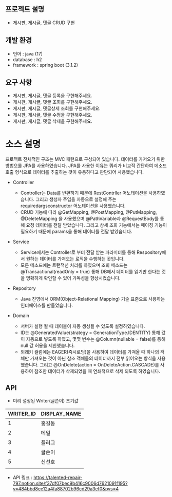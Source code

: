 ## 프로젝트 설명

- 게시판, 게시글, 댓글 CRUD 구현

## 개발 환경
- 언어 : java (17)
- database : h2
- framework : spring boot (3.1.2)

## 요구 사항
- 게시판, 게시글, 댓글 등록을 구현해주세요.
- 게시판, 게시글, 댓글 조회를 구현해주세요.
- 게시판, 게시글, 댓글상세 조회를 구현해주세요.
- 게시판, 게시글, 댓글 수정을 구현해주세요.
- 게시판, 게시글, 댓글 삭제을 구현해주세요.

# 소스 설명

프로젝트 전체적인 구조는 MVC 패턴으로 구성되어 있습니다.
데이터를 가저오기 위한 방법으롤 JPA를 사용하였습니다. JPA를 사용한 이유는 쿼리가 비교적 간단하여 메소드 호출 형식으로 데이터를 추출하는 것이 유용하다고 판단되어 사용했습니다.

- Controller
  - Controller는 Data를 반환하기 때문에 RestContrller 어노테이션을 사용하였습니다. 그리고 생성자 주입을 자동으로 설정해 주는 requiredargsconstructor 어노테이션을 사용했습니다. 
  - CRUD 기능에 따라 @GetMapping, @PostMapping, @PutMapping, @DeleteMapping 을 사용했으며 @PathVariable과 @RequestBody를 통해 요청 데이터를 전달 받았습니다. 그리고 상세 조회 기능에서는 페이징 기능이 필요하기 때문에 params을 통해 데이터를 전달 받았습니다. 

- Service 
  - Service에서는 Controller로 부터 전달 받는 파라미터를 통해 Respository에서 원하는 데이터를 가져오는 로직을 수행하는 곳입니다.
  - 모든 메소드에는 트랜잭션 처리를 하였으며 조회 메소드는 @Transactional(readOnly = true) 통해  DB에서 데이터를 읽기만 한다는 것을 명확하게 확인할 수 있어 가독성을 향상시켰습니다. 

- Repository
  - Java 진영에서 ORM(Object-Relational Mapping) 기술 표준으로 사용하는 인터페이스를 만들었습니다.

- Domain
  - 서버가 실행 될 때 테이블이 자동 생성될 수 있도록 설정하였습니다.
  - ID는 @GeneratedValue(strategy = GenerationType.IDENTITY) 통해 값이 자동으로 넣도록 하였고, 몇몇 변수는 @Column(nullable = false)를 통해 null 값 허용을 제한했습니다.
  - 외래키 컬럼에는 EAGER(즉시로딩)을 사용하여 데이터를 가져올 때 하나의 객체만 가져오는 것이 아닌 참조 객체들의 데이터까지 전부 읽어오는 방식을 사용했습니다. 그리고  @OnDelete(action = OnDeleteAction.CASCADE)를 사용하여 참조한 데이터가 삭제되었을 때 연쇄적으로 삭제 되도록 하였습니다.

## API
- 미리 설정된 Writer(글쓴이) 초기값

| WRITER_ID | DISPLAY_NAME |
|-----------|--------------|
| 1         | 홍길동          |
| 2         | 메일           |
| 3         | 플러그          |
| 4         | 글쓴이          |
| 5         | 신선호          |
|           |              |
- API 링크 : https://talented-repair-797.notion.site/f37df07bec9b416c9006d7621091f195?v=484bbd8ee12a4fa88702b96cd29a3ef0&pvs=4